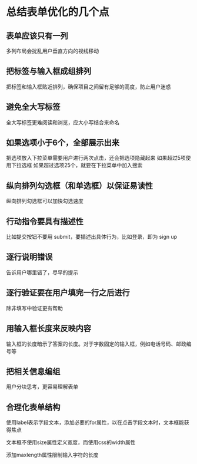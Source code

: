 # 总结表单优化的几个点

## 表单应该只有一列
多列布局会扰乱用户垂直方向的视线移动

## 把标签与输入框成组排列
把标签和输入框贴近排列，确保项目之间留有足够的高度，防止用户迷惑

## 避免全大写标签
全大写标签更难阅读和浏览，应大小写结合来命名

## 如果选项小于6个，全部展示出来
把选项放入下拉菜单需要用户进行两次点击，还会把选项隐藏起来
如果超过5项使用下拉选框
如果超过选项25个，就要在下拉菜单中加入搜索

## 纵向排列勾选框（和单选框）以保证易读性
纵向排列勾选框可以加快勾选速度

## 行动指令要具有描述性
比如提交按钮不要用 submit，要描述出具体行为，比如登录，即为 sign up

## 逐行说明错误
告诉用户哪里错了，尽早的提示

## 逐行验证要在用户填完一行之后进行
除非填写中验证更有帮助

## 用输入框长度来反映内容
输入框的长度暗示了答案的长度。对于字数固定的输入框，例如电话号码、邮政编号等

## 把相关信息编组
用户分块思考，更容易理解表单

## 合理化表单结构

使用label表示字段文本，添加必要的for属性，以在点击字段文本时，文本框能获得焦点

文本框不使用size属性定义宽度，而使用css的width属性

添加maxlength属性限制输入字符的长度
